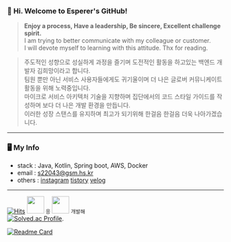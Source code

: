 ### 👋 Hi. Welcome to Esperer's GitHub! 

> **Enjoy a process, Have a leadership, Be sincere, Excellent challenge spirit.**  
> I am trying to better communicate with my colleague or customer.  
> I will devote myself to learning with this attitude. Thx for reading.

> 주도적인 성향으로 성실하게 과정을 즐기며 도전적인 활동을 하고있는 백엔드 개발자 김희망이라고 합니다.  
> 팀원 뿐만 아닌 서비스 사용자들에게도 귀기울이며 더 나은 글로버 커뮤니케이트 활동을 위해 노력중입니다.  
> 마이크로 서비스 아키텍처 기술을 지향하며 집단에서의 코드 스타일 가이드를 작성하며 보다 더 나은 개발 환경을 만듭니다.  
> 이러한 성장 스탠스를 유지하며 최고가 되기위해 한걸음 한걸음 더욱 나아가겠습니다.

---

### 🖥 My Info
- stack : Java, Kotlin, Spring boot, AWS, Docker
- email : s22043@gsm.hs.kr
- others : [instagram](https://www.instagram.com/k_.hm/) [tistory](https://esperer.tistory.com/) [velog](https://velog.io/@hope0206)

---


[![Hits](https://hits.seeyoufarm.com/api/count/incr/badge.svg?url=https://github.com/esperar&count_bg=%239576FF&title_bg=%23555555&icon=kotlin.svg&icon_color=%23E7E7E7&title=hits&edge_flat=false)](https://hits.seeyoufarm.com)
     <img src="https://media.discordapp.net/attachments/902816680491773952/1093347625916444793/68747470733a2f2f63756c746f667468657061727479706172726f742e636f6d2f706172726f74732f68642f6c6170746f705f706172726f742e676966.gif" width="40" height="40" /> `응` <img src="https://noticon-static.tammolo.com/dgggcrkxq/image/upload/v1580888106/noticon/owcvyw4dggdylen2ql5w.gif" width="40" height="40" /> `개발해`  
[![Solved.ac Profile](http://mazassumnida.wtf/api/v2/generate_badge?boj=huemang)](https://solved.ac/huemang/). 

[![Readme Card](https://github-readme-stats.vercel.app/api/pin/?username=esperar&repo=MyTIL)](https://github.com/esperar/MyTIL)
